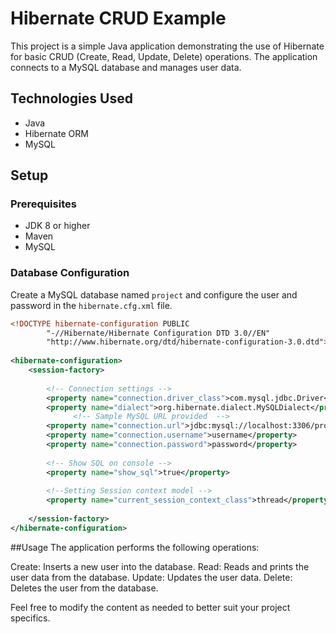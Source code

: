 # Hibernate CRUD Example

This project is a simple Java application demonstrating the use of Hibernate for basic CRUD (Create, Read, Update, Delete) operations. The application connects to a MySQL database and manages user data.

## Technologies Used

- Java
- Hibernate ORM
- MySQL

## Setup

### Prerequisites

- JDK 8 or higher
- Maven
- MySQL

### Database Configuration

Create a MySQL database named `project` and configure the user and password in the `hibernate.cfg.xml` file.

```xml
<!DOCTYPE hibernate-configuration PUBLIC
        "-//Hibernate/Hibernate Configuration DTD 3.0//EN"
        "http://www.hibernate.org/dtd/hibernate-configuration-3.0.dtd">
 
<hibernate-configuration>
    <session-factory>
 
        <!-- Connection settings -->
        <property name="connection.driver_class">com.mysql.jdbc.Driver</property>
        <property name="dialect">org.hibernate.dialect.MySQLDialect</property>
              <!-- Sample MySQL URL provided  -->  
        <property name="connection.url">jdbc:mysql://localhost:3306/project</property>
        <property name="connection.username">username</property>
        <property name="connection.password">password</property>
           
        <!-- Show SQL on console -->
        <property name="show_sql">true</property>
 
		<!--Setting Session context model -->
		<property name="current_session_context_class">thread</property>
 
    </session-factory>
</hibernate-configuration>
```
##Usage
The application performs the following operations:

Create: Inserts a new user into the database.
Read: Reads and prints the user data from the database.
Update: Updates the user data.
Delete: Deletes the user from the database.



Feel free to modify the content as needed to better suit your project specifics.

